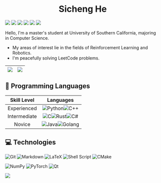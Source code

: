 <div id="title" align=center>

# Sicheng He

</div>

[<img src="https://img.shields.io/badge/-CV-green?style=plastic" />](https://hesic73.github.io/assets/files/resume.pdf) 
[<img src="https://img.shields.io/badge/-Blog-red?style=plastic" />](https://hesic73.github.io/blog/)
[<img src="https://img.shields.io/badge/-LeetCode-black?style=plastic" />](https://leetcode.com/hesicheng20/)
[<img src="https://img.shields.io/badge/-Zhihu-1772f6?style=plastic" />](https://www.zhihu.com/people/he-si-cheng/)
[<img src="https://img.shields.io/badge/-Email-c71610?style=plastic" />](mailto:hesicheng20@gmail.com)
[<img src="https://img.shields.io/badge/-linkedin-0072b1?style=plastic" />](https://www.linkedin.com/in/sicheng-he-b80a5028a/)

Hello, I'm a master's student at University of Southern California, majoring in Computer Science.

- My areas of interest lie in the fields of Reinforcement Learning and Robotics.
- I'm peacefully solving LeetCode problems.

| <img align="center" src="https://github-readme-stats.vercel.app/api?username=hesic73&show_icons=true&hide_border=true" /> | <img align="center" src="https://github-readme-stats.vercel.app/api/top-langs/?username=hesic73&hide=html,css,scss,tex&exclude_repo=hesic73,blog,hesic73.github.io,resume&langs_count=5&layout=compact&hide_border=true" /> |
| ------------------------------------------------------------ | ------------------------------------------------------------ |


## :speech_balloon: Programming Languages

|Skill Level|Languages|
|:---:|:---:|
|Experienced|![Python](https://img.shields.io/badge/Python-3776AB?style=for-the-badge&logo=python&logoColor=white)![C++](https://img.shields.io/badge/C++-00599C?style=for-the-badge&logo=C%2B%2B&logoColor=white)|
|Intermediate|![C](https://img.shields.io/badge/C-A8B9CC?style=for-the-badge&logo=c&logoColor=white)![Rust](https://img.shields.io/badge/Rust-000000?style=for-the-badge&logo=rust&logoColor=white)![C#](https://img.shields.io/badge/C%23-239120?style=for-the-badge&logo=csharp&logoColor=white)|
|Novice|![Java](https://img.shields.io/badge/Java-ED8B00?style=for-the-badge&logo=openjdk&logoColor=white)![Golang](https://img.shields.io/badge/GO-00ADD8?style=for-the-badge&logo=go&logoColor=white)|

## 💻 Technologies

![Git](https://img.shields.io/badge/git-%23F05033.svg?style=for-the-badge&logo=git&logoColor=white)
![Markdown](https://img.shields.io/badge/markdown-%23000000.svg?style=for-the-badge&logo=markdown&logoColor=white)
![LaTeX](https://img.shields.io/badge/latex-%23008080.svg?style=for-the-badge&logo=latex&logoColor=white)
![Shell Script](https://img.shields.io/badge/shell_script-%23121011.svg?style=for-the-badge&logo=gnu-bash&logoColor=white)
![CMake](https://img.shields.io/badge/CMake-%23008FBA.svg?style=for-the-badge&logo=cmake&logoColor=white)

![NumPy](https://img.shields.io/badge/numpy-%23013243.svg?style=for-the-badge&logo=numpy&logoColor=white)
![PyTorch](https://img.shields.io/badge/PyTorch-%23EE4C2C.svg?style=for-the-badge&logo=PyTorch&logoColor=white)
![Qt](https://img.shields.io/badge/-Qt-41cd52?style=for-the-badge&logo=Qt&logoColor=white)








![](https://komarev.com/ghpvc/?username=hesic73)
